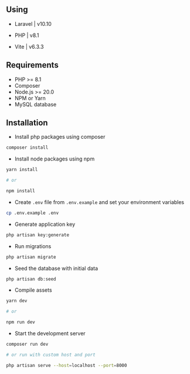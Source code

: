 ## Using

- Laravel | v10.10

- PHP | v8.1

- Vite | v6.3.3

## Requirements

- PHP >= 8.1
- Composer
- Node.js >= 20.0
- NPM or Yarn
- MySQL database

## Installation

* Install php packages using composer
```bash
composer install
```

* Install node packages using npm
```bash
yarn install

# or

npm install
```

* Create `.env` file from `.env.example` and set your environment variables
```bash
cp .env.example .env
```

* Generate application key
```bash
php artisan key:generate
```

* Run migrations
```bash
php artisan migrate
```

* Seed the database with initial data
```bash
php artisan db:seed
```

* Compile assets
```bash
yarn dev

# or

npm run dev
```

* Start the development server
```bash
composer run dev

# or run with custom host and port

php artisan serve --host=localhost --port=8000
```
